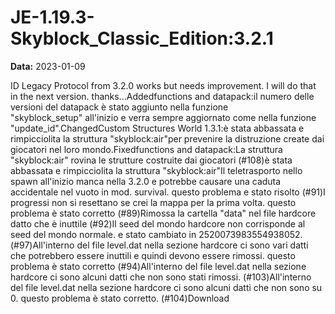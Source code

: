 # JE-1.19.3-Skyblock_Classic_Edition:3.2.1

**Data:** 2023-01-09

ID Legacy Protocol from 3.2.0 works but needs improvement. I will do that in the next version. thanks...Addedfunctions and datapack:il numero delle versioni del datapack è stato aggiunto nella funzione "skyblock_setup" all'inizio e verra sempre aggiornato come nella funzione "update_id".ChangedCustom Structures World 1.3.1:è stata abbassata e rimpicciolita la struttura "skyblock:air"per prevenire la distruzione create dai giocatori nel loro mondo.Fixedfunctions and datapack:La struttura "skyblock:air" rovina le strutture costruite dai giocatori (#108)è stata abbassata e rimpicciolita la struttura "skyblock:air"Il teletrasporto nello spawn all'inizio manca nella 3.2.0 e potrebbe causare una caduta accidentale nel vuoto in mod. survival. questo problema e stato risolto (#91)I progressi non si resettano se crei la mappa per la prima volta. questo problema è stato corretto (#89)Rimossa la cartella "data" nel file hardcore datto che è inuttile (#92)Il seed del mondo hardcore non corrisponde al seed del mondo normale. e stato cambiato in 2520073983554938052. (#97)All'interno del file level.dat nella sezione hardcore ci sono vari datti che potrebbero essere inuttili e quindi devono essere rimossi. questo problema è stato corretto (#94)All'interno del file level.dat nella sezione hardcore ci sono alcuni datti che non sono stati rimossi. (#103)All'interno del file level.dat nella sezione hardcore ci sono alcuni datti che non sono su 0. questo problema è stato corretto. (#104)Download
